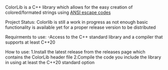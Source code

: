 ColorLib is a C++ library which allows for the easy creation of colored/formated strings using [ANSI escape codes](https://en.wikipedia.org/wiki/ANSI_escape_code)

Project Status:
Colorlib is still a work in progress as not enough basic functionality is available yet for a proper release version to be distributed 


Requirments to use:
-Access to the C++ standard library and a compiler that supports at least C++20

How to use:
1.Install the latest release from the releases page which contains the ColorLib header file
2.Compile the code you include the library in using at least the C++20 standard option 
